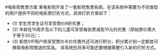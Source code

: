 #电影院售票方案
某电影院开发了一套影院售票系统，在该系统中需要为不同类型的用户提供不同的电影票打折方式，具体打折方案如下：
- (1) 学生凭学生证可享受票价8折优惠；
- (2) 年龄在10周岁及以下的儿童可享受每张票减免10元的优惠（原始票价需大于等于20元）；
- (3) 影院VIP用户除享受票价半价优惠外还可进行积分，积分累计到一定额度可换取电影院赠送的奖品。
      该系统在将来可能还要根据需要引入新的打折方式。